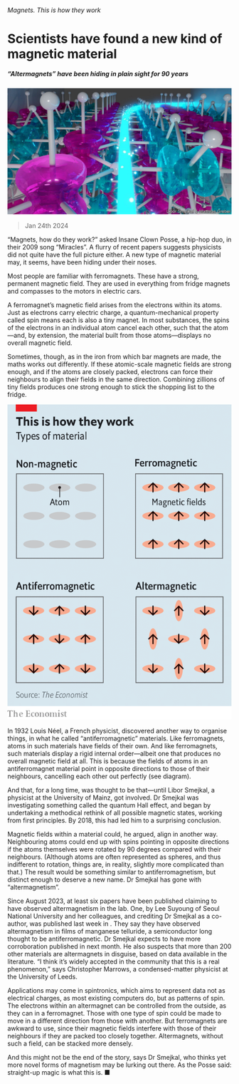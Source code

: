 ###### Magnets. This is how they work

# Scientists have found a new kind of magnetic material 

##### “Altermagnets” have been hiding in plain sight for 90 years 

![image](images/20240127_STP503.jpg) 

> Jan 24th 2024 

“Magnets, how do they work?” asked Insane Clown Posse, a hip-hop duo, in their 2009 song “Miracles”. A flurry of recent papers suggests physicists did not quite have the full picture either. A new type of magnetic material may, it seems, have been hiding under their noses.

Most people are familiar with ferromagnets. These have a strong, permanent magnetic field. They are used in everything from fridge magnets and compasses to the motors in electric cars. 

A ferromagnet’s magnetic field arises from the electrons within its atoms. Just as electrons carry electric charge, a quantum-mechanical property called spin means each is also a tiny magnet. In most substances, the spins of the electrons in an individual atom cancel each other, such that the atom—and, by extension, the material built from those atoms—displays no overall magnetic field. 

Sometimes, though, as in the iron from which bar magnets are made, the maths works out differently. If these atomic-scale magnetic fields are strong enough, and if the atoms are closely packed, electrons can force their neighbours to align their fields in the same direction. Combining zillions of tiny fields produces one strong enough to stick the shopping list to the fridge.

![image](images/20240127_STC933.png) 


In 1932 Louis Néel, a French physicist, discovered another way to organise things, in what he called “antiferromagnetic” materials. Like ferromagnets, atoms in such materials have fields of their own. And like ferromagnets, such materials display a rigid internal order—albeit one that produces no overall magnetic field at all. This is because the fields of atoms in an antiferromagnet material point in opposite directions to those of their neighbours, cancelling each other out perfectly (see diagram). 

And that, for a long time, was thought to be that—until Libor Smejkal, a physicist at the University of Mainz, got involved. Dr Smejkal was investigating something called the quantum Hall effect, and began by undertaking a methodical rethink of all possible magnetic states, working from first principles. By 2018, this had led him to a surprising conclusion. 

Magnetic fields within a material could, he argued, align in another way. Neighbouring atoms could end up with spins pointing in opposite directions if the atoms themselves were rotated by 90 degrees compared with their neighbours. (Although atoms are often represented as spheres, and thus indifferent to rotation, things are, in reality, slightly more complicated than that.) The result would be something similar to antiferromagnetism, but distinct enough to deserve a new name. Dr Smejkal has gone with “altermagnetism”.

Since August 2023, at least six papers have been published claiming to have observed altermagnetism in the lab. One, by Lee Suyoung of Seoul National University and her colleagues, and crediting Dr Smejkal as a co-author, was published last week in . They say they have observed altermagnetism in films of manganese telluride, a semiconductor long thought to be antiferromagnetic. Dr Smejkal expects to have more corroboration published in  next month. He also suspects that more than 200 other materials are altermagnets in disguise, based on data available in the literature. “I think it’s widely accepted in the community that this is a real phenomenon,” says Christopher Marrows, a condensed-matter physicist at the University of Leeds.

Applications may come in spintronics, which aims to represent data not as electrical charges, as most existing computers do, but as patterns of spin. The electrons within an altermagnet can be controlled from the outside, as they can in a ferromagnet. Those with one type of spin could be made to move in a different direction from those with another. But ferromagnets are awkward to use, since their magnetic fields interfere with those of their neighbours if they are packed too closely together. Altermagnets, without such a field, can be stacked more densely.

And this might not be the end of the story, says Dr Smejkal, who thinks yet more novel forms of magnetism may be lurking out there. As the Posse said: straight-up magic is what this is. ■


